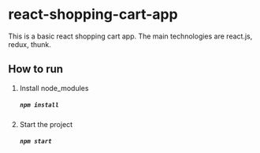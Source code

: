 # react-shopping-cart-app

This is a basic react shopping cart app.
The main technologies are react.js, redux, thunk.

## How to run

1. Install node_modules

    ##### `npm install`

2. Start the project

    ##### `npm start`
